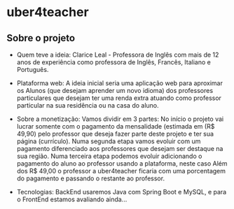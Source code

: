 # uber4teacher

## Sobre o projeto
- Quem teve a ideia: Clarice Leal - Professora de Inglês com mais de 12 anos de experiência como professora de Inglês, Francês, Italiano e Português.

- Plataforma web: A ideia inicial seria uma aplicação web para aproximar os Alunos 
(que desejam aprender um novo idioma) dos professores particulares que 
desejam ter uma renda extra atuando como professor particular na sua residência 
ou na casa do aluno.

- Sobre a monetização: Vamos dividir em 3 partes:
No início o projeto vai lucrar somente com o pagamento da mensalidade (estimada em (R$ 49,90) pelo professor que deseja fazer parte deste projeto e ter sua página (currículo).
Numa segunda etapa vamos evoluir com um pagamento diferenciado aos professores que desejam ser destaque na sua região. Numa terceira etapa podemos evoluir adicionando o pagamento do aluno ao professor usando a plataforma, neste caso Além dos R$ 49,00
o professor a uber4teacher ficaria com uma porcentagem do pagamento e passando o restante ao professor.

- Tecnologias: BackEnd usaremos Java com Spring Boot e MySQL, e para o FrontEnd estamos avaliando ainda...